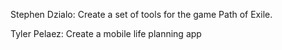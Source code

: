 Stephen Dzialo: Create a set of tools for the game Path of Exile.

Tyler Pelaez: Create a mobile life planning app